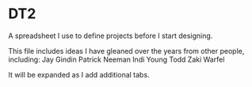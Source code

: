 # DT2
A spreadsheet I use to define projects before I start designing.

This file includes ideas I have gleaned over the years from other people, including:
Jay Gindin
Patrick Neeman
Indi Young
Todd Zaki Warfel

It will be expanded as I add additional tabs.
